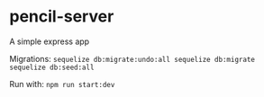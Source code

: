 # pencil-server
A simple express app

Migrations:
`
sequelize db:migrate:undo:all
sequelize db:migrate
sequelize db:seed:all
`

Run with:
`npm run start:dev`
